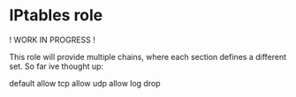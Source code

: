 # IPtables role
! WORK IN PROGRESS !

This role will provide multiple chains, where each section defines a different set.
So far ive thought up:

default allow
tcp allow
udp allow
log
drop
